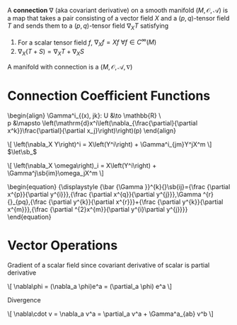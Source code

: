 A **connection** $\nabla$ (aka covariant derivative) on a smooth manifold $(M,\mathcal{O},\mathscr{A})$ is a map that takes a pair consisting of a vector field $X$ and a $(p,q)$-tensor field $T$ and sends them to a $(p,q)$-tensor field $\nabla_X T$ satisfying

1. For a scalar tensor field $f$, $\nabla_X f = Xf$ $\forall f \in C^\infty(M)$
2. $\nabla_X(T+S) = \nabla_X T + \nabla_X S$

A manifold with connection is a $(M, \mathcal{O},\mathscr{A},\nabla)$

# Connection Coefficient Functions

\begin{align}
\Gamma^i_{(x)\, jk}: U &\to \mathbb{R} \\\
p &\mapsto \left(\mathrm{d}x^i\left(\nabla_{\frac{\partial}{\partial x^k}}\frac{\partial}{\partial x_j}\right)\right)(p)
\end{align}

\\[
\left(\nabla_X Y\right)^i = X\left(Y^i\right) + \Gamma^i_{jm}Y^jX^m
\\]
$\let\sb_$

\\[
\left(\nabla_X \omega\right)_i = X\left(Y^i\right) + \Gamma^j\sb{im}\omega_jX^m
\\]

\begin{equation}
{\displaystyle {\bar {\Gamma }}^{k}{}\sb{ij}={\frac {\partial x^{p}}{\partial y^{i}}}\,{\frac {\partial x^{q}}{\partial y^{j}}}\,\Gamma ^{r}{}_{pq}\,{\frac {\partial y^{k}}{\partial x^{r}}}+{\frac {\partial y^{k}}{\partial x^{m}}}\,{\frac {\partial ^{2}x^{m}}{\partial y^{i}\partial y^{j}}}}
\end{equation}

# Vector Operations

Gradient of a scalar field since covariant derivative of scalar is partial derivative

\\[
\nabla\phi = (\nabla_a \phi)e^a = (\partial_a \phi) e^a
\\]

Divergence

\\[
\nabla\cdot v = \nabla_a v^a = \partial_a v^a + \Gamma^a_{ab} v^b
\\]